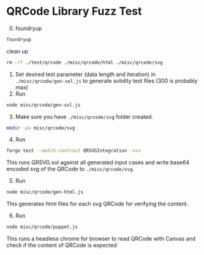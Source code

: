 # QRCode Library Fuzz Test

0. foundryup
```bash
foundryup
```

clean up
```bash
rm -rf ./test/qrcode ./misc/qrcode/html ./misc/qrcode/svg
```
1. Set desired test parameter (data length and iteration) in `./misc/qrcode/gen-sol.js` to generate solidity test files (300 is probably max)
2. Run

```bash
node misc/qrcode/gen-sol.js
```

3. Make sure you have `./misc/qrcode/svg` folder created.

```bash
mkdir -pv misc/qrcode/svg
```

4. Run

```bash
forge test --match-contract QRSVGIntegration -vvv
```

This runs QRSVG.sol against all generated input cases and write base64 encoded svg of the QRCode to `./misc/qrcode/svg`.

5. Run

```bash
node misc/qrcode/gen-html.js
```

This generates html files for each svg QRCode for verifying the content.

6. Run

```bash
node misc/qrcode/puppet.js
```

This runs a headless chrome for browser to read QRCode with Canvas and check if the content of QRCode is expected
